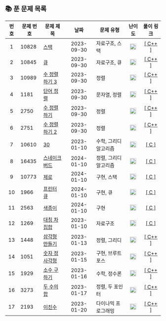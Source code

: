 ## 📚 **푼 문제 목록**

|  번호  | 문제 번호 | 문제 제목 |   날짜  | 문제 유형 | 난이도 | 풀이 링크 |
| :---: | ------- | ------- | :----: | ------- | :----: | :------------: |
| 1 | 10828  | [스택](https://www.acmicpc.net/problem/10828) | 2023-09-30 | 자료구조, 스택 | <img src="https://static.solved.ac/tier_small/7.svg" width="20px"/> | [[ C++ ]](https://github.com/jkh0515/Algorithm/blob/codespace-verbose-zebra-597rxj75w4q27474/BaekjoonFile/code/bj10828.cpp) |
| 2 | 10845  | [큐](https://www.acmicpc.net/problem/10845) | 2023-09-30 | 자료구조, 큐 | <img src="https://static.solved.ac/tier_small/7.svg" width="20px"/>  | [[ C++ ]](https://github.com/jkh0515/Algorithm/blob/codespace-verbose-zebra-597rxj75w4q27474/BaekjoonFile/code/bj10845.cpp) |
| 3 | 10989  | [수 정렬하기 3](https://www.acmicpc.net/problem/10989) | 2023-09-30 | 정렬 | <img src="https://static.solved.ac/tier_small/5.svg" width="20px"/> | [[ C++ ]](https://github.com/jkh0515/Algorithm/blob/codespace-verbose-zebra-597rxj75w4q27474/BaekjoonFile/code/bj10989.cpp) |
| 4 | 1181  | [단어 정렬](https://www.acmicpc.net/problem/1181) | 2023-09-30 | 문자열, 정렬 | <img src="https://static.solved.ac/tier_small/6.svg" width="20px"/> | [[ C++ ]](https://github.com/jkh0515/Algorithm/blob/codespace-verbose-zebra-597rxj75w4q27474/BaekjoonFile/code/bj1181.cpp) |
| 5 | 2750 | [수 정렬하기](https://www.acmicpc.net/problem/2750) | 2023-09-30 | 정렬 | <img src="https://static.solved.ac/tier_small/4.svg" width="20px"/> | [[ C++ ]](https://github.com/jkh0515/Algorithm/blob/codespace-verbose-zebra-597rxj75w4q27474/BaekjoonFile/code/bj2750.cpp) |
| 6 | 2751 | [수 정렬하기 2](https://www.acmicpc.net/problem/2751) | 2023-09-30 | 정렬 | <img src="https://static.solved.ac/tier_small/6.svg" width="20px"/> | [[ C++ ]](https://github.com/jkh0515/Algorithm/blob/codespace-verbose-zebra-597rxj75w4q27474/BaekjoonFile/code/bj2751.cpp) |
| 7 | 10610 | [30](https://www.acmicpc.net/problem/10610) | 2023-01-10 | 수학, 그리디 알고리즘 | <img src="https://static.solved.ac/tier_small/7.svg" width="20px"/> | [[ C ]](https://github.com/jkh0515/Algorithm/blob/codespace-verbose-zebra-597rxj75w4q27474/BaekjoonFile/code/bj10610.c) |
| 8 | 16435 | [스네이크 버드](https://www.acmicpc.net/problem/16435) | 2024-01-10 | 정렬, 그리디 알고리즘 | <img src="https://static.solved.ac/tier_small/6.svg" width="20px"/> | [[ C ]](https://github.com/jkh0515/Algorithm/blob/codespace-verbose-zebra-597rxj75w4q27474/BaekjoonFile/code/bj16435.c) |
| 9 | 10773 | [제로](https://www.acmicpc.net/problem/10773) | 2024-01-10 | 구현, 스택 | <img src="https://static.solved.ac/tier_small/7.svg" width="20px"/> | [[ C ]](https://github.com/jkh0515/Algorithm/blob/codespace-verbose-zebra-597rxj75w4q27474/BaekjoonFile/code/bj10773.c) |
| 10 | 1966 | [프린터 큐](https://www.acmicpc.net/problem/1966) | 2024-01-10 | 구현, 큐 | <img src="https://static.solved.ac/tier_small/8.svg" width="20px"/> | [[ C ]](https://github.com/jkh0515/Algorithm/blob/codespace-verbose-zebra-597rxj75w4q27474/BaekjoonFile/code/bj1966.c) |
| 11 | 2563 | [색종이](https://www.acmicpc.net/problem/2563) | 2024-01-10 | 구현 | <img src="https://static.solved.ac/tier_small/6.svg" width="20px"/> | [[ C ]](https://github.com/jkh0515/Algorithm/blob/codespace-verbose-zebra-597rxj75w4q27474/BaekjoonFile/code/bj2563.c) |
| 12 | 1269 | [대칭 차집합](https://www.acmicpc.net/problem/1269) | 2023-01-10 | 자료구조 | <img src="https://static.solved.ac/tier_small/7.svg" width="20px"/> | [[ C ]](https://github.com/jkh0515/Algorithm/blob/codespace-verbose-zebra-597rxj75w4q27474/BaekjoonFile/code/bj1269.c) |
| 13 | 1448 | [삼각형 만들기](https://www.acmicpc.net/problem/1448) | 2023-01-13 | 정렬, 그리디 | <img src="https://static.solved.ac/tier_small/8.svg" width="20px"/> | [[ C++ ]](https://github.com/jkh0515/Algorithm/blob/codespace-verbose-zebra-597rxj75w4q27474/BaekjoonFile/code/bj1448.cpp) |
| 14 | 1051 | [숫자 정사각형](https://www.acmicpc.net/problem/1051) | 2023-01-15 | 구현, 브루트포스 | <img src="https://static.solved.ac/tier_small/8.svg" width="20px"/> | [[ C++ ]](https://github.com/jkh0515/Algorithm/blob/codespace-verbose-zebra-597rxj75w4q27474/BaekjoonFile/code/bj1051.cpp) |
| 15 | 1929 | [소수 구하기](https://www.acmicpc.net/problem/1929) | 2023-01-16 | 수학, 정수론 | <img src="https://static.solved.ac/tier_small/8.svg" width="20px"/> | [[ C++ ]](https://github.com/jkh0515/Algorithm/blob/codespace-verbose-zebra-597rxj75w4q27474/BaekjoonFile/code/bj1929.cpp) |
| 16 | 3273 | [두 수의 합](https://www.acmicpc.net/problem/3273) | 2023-01-17 | 정렬, 두 포인터 | <img src="https://static.solved.ac/tier_small/8.svg" width="20px"/> | [[ C++ ]](https://github.com/jkh0515/Algorithm/blob/codespace-verbose-zebra-597rxj75w4q27474/BaekjoonFile/code/bj3273.cpp) |
| 17 | 2193 | [이친수](https://www.acmicpc.net/problem/2193) | 2023-01-20 | 다이나믹 프로그래밍 | <img src="https://static.solved.ac/tier_small/8.svg" width="20px"/> | [[ C++ ]](https://github.com/jkh0515/Algorithm/blob/codespace-verbose-zebra-597rxj75w4q27474/BaekjoonFile/code/bj2193.cpp) |

[Bronze5]: https://static.solved.ac/tier_small/1.svg
[Bronze4]: https://static.solved.ac/tier_small/2.svg
[Bronze3]: https://static.solved.ac/tier_small/3.svg
[Bronze2]: https://static.solved.ac/tier_small/4.svg
[Bronze1]: https://static.solved.ac/tier_small/5.svg
[Silver5]: https://static.solved.ac/tier_small/6.svg
[Silver4]: https://static.solved.ac/tier_small/7.svg
[Silver3]: https://static.solved.ac/tier_small/8.svg
[Silver2]: https://static.solved.ac/tier_small/9.svg
[Silver1]: https://static.solved.ac/tier_small/10.svg
[Gold5]: https://static.solved.ac/tier_small/11.svg
[Gold4]: https://static.solved.ac/tier_small/12.svg
[Gold3]: https://static.solved.ac/tier_small/13.svg
[Gold2]: https://static.solved.ac/tier_small/14.svg
[Gold1]: https://static.solved.ac/tier_small/15.svg
